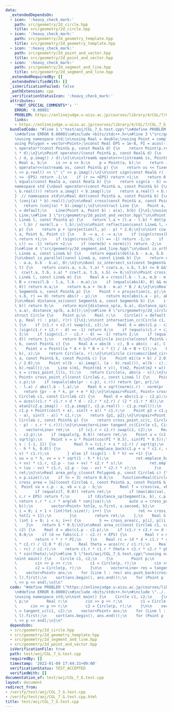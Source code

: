```yaml
---
data:
  _extendedDependsOn:
  - icon: ':heavy_check_mark:'
    path: src/geometry/2d_circle.hpp
    title: src/geometry/2d_circle.hpp
  - icon: ':heavy_check_mark:'
    path: src/geometry/2d_geometry_template.hpp
    title: src/geometry/2d_geometry_template.hpp
  - icon: ':heavy_check_mark:'
    path: src/geometry/2d_point_and_vector.hpp
    title: src/geometry/2d_point_and_vector.hpp
  - icon: ':heavy_check_mark:'
    path: src/geometry/2d_segment_and_line.hpp
    title: src/geometry/2d_segment_and_line.hpp
  _extendedRequiredBy: []
  _extendedVerifiedWith: []
  _isVerificationFailed: false
  _pathExtension: cpp
  _verificationStatusIcon: ':heavy_check_mark:'
  attributes:
    '*NOT_SPECIAL_COMMENTS*': ''
    ERROR: '0.00001'
    PROBLEM: https://onlinejudge.u-aizu.ac.jp/courses/library/4/CGL/7/CGL_7_G
    links:
    - https://onlinejudge.u-aizu.ac.jp/courses/library/4/CGL/7/CGL_7_G
  bundledCode: "#line 1 \"test/aoj/CGL_7_G.test.cpp\"\n#define PROBLEM \"https://onlinejudge.u-aizu.ac.jp/courses/library/4/CGL/7/CGL_7_G\"\
    \n#define ERROR 0.00001\n#include <bits/stdc++.h>\n#line 3 \"src/geometry/2d_geometry_template.hpp\"\
    \nusing namespace std;\n\nusing Real = double;\nusing Point = complex<Real>;\n\
    using Polygon = vector<Point>;\nconst Real EPS = 1e-8, PI = acos(-1);\n\nPoint\
    \ operator*(const Point& p, const Real& d) {\n    return Point(p.real() * d, p.imag()\
    \ * d);\n}\n\nPoint operator/(const Point& p, const Real& d) {\n    return Point(p.real()\
    \ / d, p.imag() / d);\n}\n\nistream& operator>>(istream& is, Point& p) {\n   \
    \ Real a, b;\n    is >> a >> b;\n    p = Point(a, b);\n    return is;\n}\n\nostream&\
    \ operator<<(ostream& os, const Point& p) {\n    return os << fixed << setprecision(20)\
    \ << p.real() << \" \" << p.imag();\n}\n\nint sign(const Real& r) {\n    if (r\
    \ <= -EPS) return -1;\n    if (r >= +EPS) return +1;\n    return 0;\n}\n\nbool\
    \ equals(const Real& a, const Real& b) {\n    return sign(a - b) == 0;\n}\n\n\
    namespace std {\nbool operator<(const Point& a, const Point& b) {\n    if (equals(a.real(),\
    \ b.real())) return a.imag() < b.imag();\n    return a.real() < b.real();\n}\n\
    }  // namespace std\n\nReal dot(const Point& a, const Point& b) {\n    return\
    \ (conj(a) * b).real();\n}\n\nReal cross(const Point& a, const Point& b) {\n \
    \   return (conj(a) * b).imag();\n}\n\nstruct Line {\n    Point a, b;\n    Line()\
    \ = default;\n    Line(Point a, Point b) : a(a), b(b) {}\n};\nusing Segment =\
    \ Line;\n#line 3 \"src/geometry/2d_point_and_vector.hpp\"\n\nPoint projection(const\
    \ Line& l, const Point& p) {\n    return l.a + (l.a - l.b) * dot(p - l.a, l.a\
    \ - l.b) / norm(l.a - l.b);\n}\n\nPoint reflection(const Line& l, const Point&\
    \ p) {\n    return p + (projection(l, p) - p) * 2.0;\n}\n\nint ccw(const Point&\
    \ a, Point b, Point c) {\n    b -= a, c -= a;\n    if (sign(cross(b, c)) == +1)\
    \ return +1;\n    if (sign(cross(b, c)) == -1) return -1;\n    if (sign(dot(b,\
    \ c)) == -1) return +2;\n    if (norm(b) < norm(c)) return -2;\n    return 0;\n\
    }\n#line 4 \"src/geometry/2d_segment_and_line.hpp\"\n\nbool is_orthogonal(const\
    \ Line& a, const Line& b) {\n    return equals(dot(a.b - a.a, b.b - b.a), 0);\n\
    }\n\nbool is_parallel(const Line& a, const Line& b) {\n    return equals(cross(a.b\
    \ - a.a, b.b - b.a), 0);\n}\n\nbool is_intersect_ss(const Segment& s, const Segment&\
    \ t) {\n    return ccw(s.a, s.b, t.a) * ccw(s.a, s.b, t.b) <= 0 &&\n         \
    \  ccw(t.a, t.b, s.a) * ccw(t.a, t.b, s.b) <= 0;\n}\n\nPoint cross_point_ll(const\
    \ Line& l, const Line& m) {\n    Real A = cross(l.b - l.a, m.b - m.a);\n    Real\
    \ B = cross(l.b - l.a, l.b - m.a);\n    if (equals(abs(A), 0) && equals(abs(B),\
    \ 0)) return m.a;\n    return m.a + (m.b - m.a) * B / A;\n}\n\nReal distance_sp(const\
    \ Segment& s, const Point& p) {\n    Point r = projection(s, p);\n    if (ccw(s.a,\
    \ s.b, r) == 0) return abs(r - p);\n    return min(abs(s.a - p), abs(s.b - p));\n\
    }\n\nReal distance_ss(const Segment& a, const Segment& b) {\n    if (is_intersect_ss(a,\
    \ b)) return 0;\n    return min({distance_sp(a, b.a), distance_sp(a, b.b), distance_sp(b,\
    \ a.a), distance_sp(b, a.b)});\n}\n#line 4 \"src/geometry/2d_circle.hpp\"\n\n\
    struct Circle {\n    Point p;\n    Real r;\n    Circle() = default;\n    Circle(Point\
    \ p, Real r) : p(p), r(r) {}\n};\n\nint intersection_cc(Circle c1, Circle c2)\
    \ {\n    if (c1.r < c2.r) swap(c1, c2);\n    Real d = abs(c1.p - c2.p);\n    if\
    \ (sign(c1.r + c2.r - d) == -1) return 4;\n    if (equals(c1.r + c2.r, d)) return\
    \ 3;\n    if (sign(c1.r - c2.r - d) == -1) return 2;\n    if (equals(c1.r - c2.r,\
    \ d)) return 1;\n    return 0;\n}\n\nCircle incircle(const Point& a, const Point&\
    \ b, const Point& c) {\n    Real A = abs(b - c), B = abs(c - a), C = abs(a - b);\n\
    \    Point x = Point((a * A + b * B + c * C) / (A + B + C));\n    Real r = distance_sp(Segment(a,\
    \ b), x);\n    return Circle(x, r);\n}\n\nCircle circumscribed_circle(const Point&\
    \ a, const Point& b, const Point& c) {\n    Point m1((a + b) / 2.0), m2((b + c)\
    \ / 2.0);\n    Point v((b - a).imag(), (a - b).real()), w((b - c).imag(), (c -\
    \ b).real());\n    Line s(m1, Point(m1 + v)), t(m2, Point(m2 + w));\n    Point\
    \ x = cross_point_ll(s, t);\n    return Circle(x, abs(a - x));\n}\n\npair<Point,\
    \ Point> cross_point_cl(const Circle& c, const Line& l) {\n    Point pr = projection(l,\
    \ c.p);\n    if (equals(abs(pr - c.p), c.r)) return {pr, pr};\n    Point e = (l.b\
    \ - l.a) / abs(l.b - l.a);\n    Real k = sqrt(norm(c.r) - norm(pr - c.p));\n \
    \   return {pr - e * k, pr + e * k};\n}\n\npair<Point, Point> cross_point_cc(const\
    \ Circle& c1, const Circle& c2) {\n    Real d = abs(c1.p - c2.p);\n    Real a\
    \ = acos((c1.r * c1.r + d * d - c2.r * c2.r) / (2 * c1.r * d));\n    Real t =\
    \ atan2(c2.p.imag() - c1.p.imag(), c2.p.real() - c1.p.real());\n    Point p1 =\
    \ c1.p + Point(cos(t + a), sin(t + a)) * c1.r;\n    Point p2 = c1.p + Point(cos(t\
    \ - a), sin(t - a)) * c1.r;\n    return {p1, p2};\n}\n\npair<Point, Point> tangent_cp(const\
    \ Circle& c, const Point& p) {\n    return cross_point_cc(c, Circle(p, sqrt(norm(c.p\
    \ - p) - c.r * c.r)));\n}\n\nvector<Line> tangent_cc(Circle c1, Circle c2) {\n\
    \    vector<Line> ret;\n    if (c1.r < c2.r) swap(c1, c2);\n    Real g = norm(c1.p\
    \ - c2.p);\n    if (equals(g, 0.0)) return ret;\n    Point u = (c2.p - c1.p) /\
    \ sqrt(g);\n    Point v = u * Point(cos(PI * 0.5), sin(PI * 0.5));\n    for (int\
    \ s : {-1, 1}) {\n        Real h = (c1.r + s * c2.r) / sqrt(g);\n        if (equals(1\
    \ - h * h, 0.0)) {\n            ret.emplace_back(c1.p + u * c1.r, c1.p + (u +\
    \ v) * c1.r);\n        } else if (sign(1 - h * h) == +1) {\n            Point\
    \ uu = u * h, vv = v * sqrt(1 - h * h);\n            ret.emplace_back(c1.p + (uu\
    \ + vv) * c1.r, c2.p - (uu + vv) * c2.r * s);\n            ret.emplace_back(c1.p\
    \ + (uu - vv) * c1.r, c2.p - (uu - vv) * c2.r * s);\n        }\n    }\n    return\
    \ ret;\n}\n\nReal area_poly_c(const Polygon& p, const Circle& c) {\n    int n\
    \ = p.size();\n    if (n < 3) return 0.0;\n    function<Real(Circle, Point, Point)>\
    \ cross_area = [&](const Circle& c, const Point& a, const Point& b) {\n      \
    \  Point va = c.p - a, vb = c.p - b;\n        Real f = cross(va, vb), ret = 0.0;\n\
    \        if (equals(f, 0.0)) return ret;\n        if (max(abs(va), abs(vb)) <\
    \ c.r + EPS) return f;\n        if (distance_sp(Segment(a, b), c.p) > c.r - EPS)\
    \ return c.r * c.r * arg(vb * conj(va));\n        auto u = cross_point_cl(c, Segment(a,\
    \ b));\n        vector<Point> tot{a, u.first, u.second, b};\n        for (int\
    \ i = 0; i + 1 < (int)tot.size(); i++) {\n            ret += cross_area(c, tot[i],\
    \ tot[i + 1]);\n        }\n        return ret;\n    };\n    Real S = 0;\n    for\
    \ (int i = 0; i < n; i++) {\n        S += cross_area(c, p[i], p[(i + 1) % n]);\n\
    \    }\n    return S * 0.5;\n}\n\nReal area_cc(const Circle& c1, const Circle&\
    \ c2) {\n    Real d = abs(c1.p - c2.p);\n    if (c1.r + c2.r <= d + EPS) return\
    \ 0.0;\n    if (d <= fabs(c1.r - c2.r) + EPS) {\n        Real r = min(c1.r, c2.r);\n\
    \        return r * r * PI;\n    }\n    Real rc = (d * d + c1.r * c1.r - c2.r\
    \ * c2.r) / (2.0 * d);\n    Real theta = acos(rc / c1.r);\n    Real phi = acos((d\
    \ - rc) / c2.r);\n    return c1.r * c1.r * theta + c2.r * c2.r * phi - d * c1.r\
    \ * sin(theta);\n}\n#line 5 \"test/aoj/CGL_7_G.test.cpp\"\nusing namespace std;\n\
    \nint main() {\n    Circle c1, c2;\n    {\n        Point p;\n        Real r;\n\
    \        cin >> p >> r;\n        c1 = Circle(p, r);\n        cin >> p >> r;\n\
    \        c2 = Circle(p, r);\n    }\n\n    vector<Line> res = tangent_cc(c1, c2);\n\
    \    vector<Point> ans;\n    for (Line l : res) ans.push_back(cross_point_cl(c1,\
    \ l).first);\n    sort(ans.begin(), ans.end());\n    for (Point p : ans) cout\
    \ << p << endl;\n}\n"
  code: "#define PROBLEM \"https://onlinejudge.u-aizu.ac.jp/courses/library/4/CGL/7/CGL_7_G\"\
    \n#define ERROR 0.00001\n#include <bits/stdc++.h>\n#include \"../../src/geometry/2d_circle.hpp\"\
    \nusing namespace std;\n\nint main() {\n    Circle c1, c2;\n    {\n        Point\
    \ p;\n        Real r;\n        cin >> p >> r;\n        c1 = Circle(p, r);\n  \
    \      cin >> p >> r;\n        c2 = Circle(p, r);\n    }\n\n    vector<Line> res\
    \ = tangent_cc(c1, c2);\n    vector<Point> ans;\n    for (Line l : res) ans.push_back(cross_point_cl(c1,\
    \ l).first);\n    sort(ans.begin(), ans.end());\n    for (Point p : ans) cout\
    \ << p << endl;\n}\n"
  dependsOn:
  - src/geometry/2d_circle.hpp
  - src/geometry/2d_geometry_template.hpp
  - src/geometry/2d_segment_and_line.hpp
  - src/geometry/2d_point_and_vector.hpp
  isVerificationFile: true
  path: test/aoj/CGL_7_G.test.cpp
  requiredBy: []
  timestamp: '2022-01-09 17:44:31+09:00'
  verificationStatus: TEST_ACCEPTED
  verifiedWith: []
documentation_of: test/aoj/CGL_7_G.test.cpp
layout: document
redirect_from:
- /verify/test/aoj/CGL_7_G.test.cpp
- /verify/test/aoj/CGL_7_G.test.cpp.html
title: test/aoj/CGL_7_G.test.cpp
---
```

